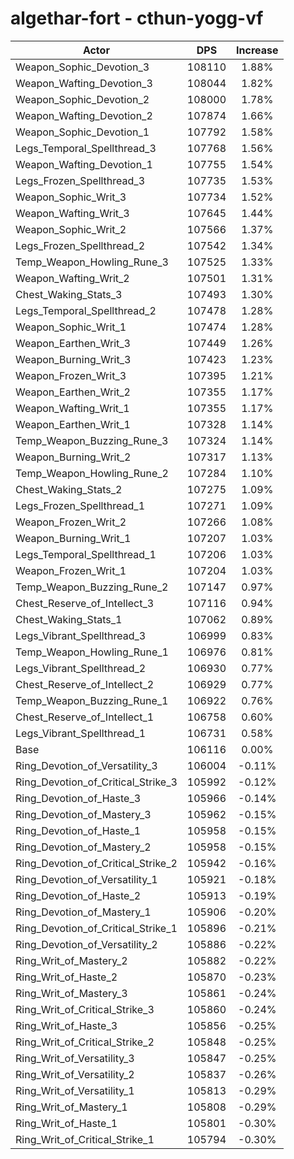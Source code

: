 # algethar-fort - cthun-yogg-vf
| Actor | DPS | Increase |
|---|:---:|:---:|
|Weapon_Sophic_Devotion_3|108110|1.88%|
|Weapon_Wafting_Devotion_3|108044|1.82%|
|Weapon_Sophic_Devotion_2|108000|1.78%|
|Weapon_Wafting_Devotion_2|107874|1.66%|
|Weapon_Sophic_Devotion_1|107792|1.58%|
|Legs_Temporal_Spellthread_3|107768|1.56%|
|Weapon_Wafting_Devotion_1|107755|1.54%|
|Legs_Frozen_Spellthread_3|107735|1.53%|
|Weapon_Sophic_Writ_3|107734|1.52%|
|Weapon_Wafting_Writ_3|107645|1.44%|
|Weapon_Sophic_Writ_2|107566|1.37%|
|Legs_Frozen_Spellthread_2|107542|1.34%|
|Temp_Weapon_Howling_Rune_3|107525|1.33%|
|Weapon_Wafting_Writ_2|107501|1.31%|
|Chest_Waking_Stats_3|107493|1.30%|
|Legs_Temporal_Spellthread_2|107478|1.28%|
|Weapon_Sophic_Writ_1|107474|1.28%|
|Weapon_Earthen_Writ_3|107449|1.26%|
|Weapon_Burning_Writ_3|107423|1.23%|
|Weapon_Frozen_Writ_3|107395|1.21%|
|Weapon_Earthen_Writ_2|107355|1.17%|
|Weapon_Wafting_Writ_1|107355|1.17%|
|Weapon_Earthen_Writ_1|107328|1.14%|
|Temp_Weapon_Buzzing_Rune_3|107324|1.14%|
|Weapon_Burning_Writ_2|107317|1.13%|
|Temp_Weapon_Howling_Rune_2|107284|1.10%|
|Chest_Waking_Stats_2|107275|1.09%|
|Legs_Frozen_Spellthread_1|107271|1.09%|
|Weapon_Frozen_Writ_2|107266|1.08%|
|Weapon_Burning_Writ_1|107207|1.03%|
|Legs_Temporal_Spellthread_1|107206|1.03%|
|Weapon_Frozen_Writ_1|107204|1.03%|
|Temp_Weapon_Buzzing_Rune_2|107147|0.97%|
|Chest_Reserve_of_Intellect_3|107116|0.94%|
|Chest_Waking_Stats_1|107062|0.89%|
|Legs_Vibrant_Spellthread_3|106999|0.83%|
|Temp_Weapon_Howling_Rune_1|106976|0.81%|
|Legs_Vibrant_Spellthread_2|106930|0.77%|
|Chest_Reserve_of_Intellect_2|106929|0.77%|
|Temp_Weapon_Buzzing_Rune_1|106922|0.76%|
|Chest_Reserve_of_Intellect_1|106758|0.60%|
|Legs_Vibrant_Spellthread_1|106731|0.58%|
|Base|106116|0.00%|
|Ring_Devotion_of_Versatility_3|106004|-0.11%|
|Ring_Devotion_of_Critical_Strike_3|105992|-0.12%|
|Ring_Devotion_of_Haste_3|105966|-0.14%|
|Ring_Devotion_of_Mastery_3|105962|-0.15%|
|Ring_Devotion_of_Haste_1|105958|-0.15%|
|Ring_Devotion_of_Mastery_2|105958|-0.15%|
|Ring_Devotion_of_Critical_Strike_2|105942|-0.16%|
|Ring_Devotion_of_Versatility_1|105921|-0.18%|
|Ring_Devotion_of_Haste_2|105913|-0.19%|
|Ring_Devotion_of_Mastery_1|105906|-0.20%|
|Ring_Devotion_of_Critical_Strike_1|105896|-0.21%|
|Ring_Devotion_of_Versatility_2|105886|-0.22%|
|Ring_Writ_of_Mastery_2|105882|-0.22%|
|Ring_Writ_of_Haste_2|105870|-0.23%|
|Ring_Writ_of_Mastery_3|105861|-0.24%|
|Ring_Writ_of_Critical_Strike_3|105860|-0.24%|
|Ring_Writ_of_Haste_3|105856|-0.25%|
|Ring_Writ_of_Critical_Strike_2|105848|-0.25%|
|Ring_Writ_of_Versatility_3|105847|-0.25%|
|Ring_Writ_of_Versatility_2|105837|-0.26%|
|Ring_Writ_of_Versatility_1|105813|-0.29%|
|Ring_Writ_of_Mastery_1|105808|-0.29%|
|Ring_Writ_of_Haste_1|105801|-0.30%|
|Ring_Writ_of_Critical_Strike_1|105794|-0.30%|
